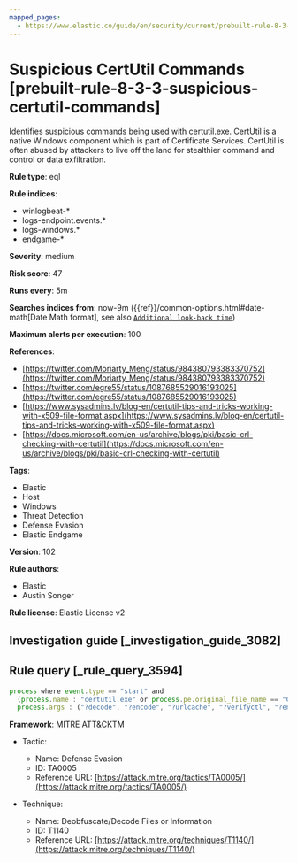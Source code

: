 ```yaml
---
mapped_pages:
  - https://www.elastic.co/guide/en/security/current/prebuilt-rule-8-3-3-suspicious-certutil-commands.html
---
```


# Suspicious CertUtil Commands [prebuilt-rule-8-3-3-suspicious-certutil-commands]

Identifies suspicious commands being used with certutil.exe. CertUtil is a native Windows component which is part of Certificate Services. CertUtil is often abused by attackers to live off the land for stealthier command and control or data exfiltration.

**Rule type**: eql

**Rule indices**:

* winlogbeat-*
* logs-endpoint.events.*
* logs-windows.*
* endgame-*

**Severity**: medium

**Risk score**: 47

**Runs every**: 5m

**Searches indices from**: now-9m ({{ref}}/common-options.html#date-math[Date Math format], see also [`Additional look-back time`](docs-content://solutions/security/detect-and-alert/create-detection-rule.md#rule-schedule))

**Maximum alerts per execution**: 100

**References**:

* [https://twitter.com/Moriarty_Meng/status/984380793383370752](https://twitter.com/Moriarty_Meng/status/984380793383370752)
* [https://twitter.com/egre55/status/1087685529016193025](https://twitter.com/egre55/status/1087685529016193025)
* [https://www.sysadmins.lv/blog-en/certutil-tips-and-tricks-working-with-x509-file-format.aspx](https://www.sysadmins.lv/blog-en/certutil-tips-and-tricks-working-with-x509-file-format.aspx)
* [https://docs.microsoft.com/en-us/archive/blogs/pki/basic-crl-checking-with-certutil](https://docs.microsoft.com/en-us/archive/blogs/pki/basic-crl-checking-with-certutil)

**Tags**:

* Elastic
* Host
* Windows
* Threat Detection
* Defense Evasion
* Elastic Endgame

**Version**: 102

**Rule authors**:

* Elastic
* Austin Songer

**Rule license**: Elastic License v2

## Investigation guide [_investigation_guide_3082]



## Rule query [_rule_query_3594]

```js
process where event.type == "start" and
  (process.name : "certutil.exe" or process.pe.original_file_name == "CertUtil.exe") and
  process.args : ("?decode", "?encode", "?urlcache", "?verifyctl", "?encodehex", "?decodehex", "?exportPFX")
```

**Framework**: MITRE ATT&CKTM

* Tactic:

    * Name: Defense Evasion
    * ID: TA0005
    * Reference URL: [https://attack.mitre.org/tactics/TA0005/](https://attack.mitre.org/tactics/TA0005/)

* Technique:

    * Name: Deobfuscate/Decode Files or Information
    * ID: T1140
    * Reference URL: [https://attack.mitre.org/techniques/T1140/](https://attack.mitre.org/techniques/T1140/)



